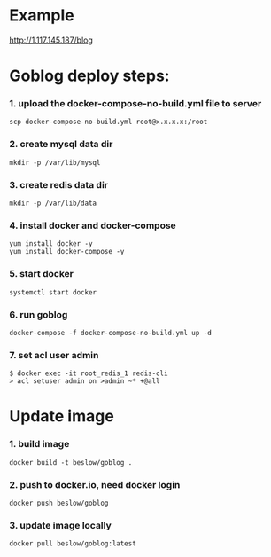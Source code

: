# Example
http://1.117.145.187/blog
# Goblog deploy steps:
### 1. upload the docker-compose-no-build.yml file to server
`scp docker-compose-no-build.yml root@x.x.x.x:/root`
### 2. create mysql data dir
`mkdir -p /var/lib/mysql`
### 3. create redis data dir
`mkdir -p /var/lib/data`
### 4. install docker and docker-compose
```
yum install docker -y
yum install docker-compose -y
```
### 5. start docker
`systemctl start docker`
### 6. run goblog
`docker-compose -f docker-compose-no-build.yml up -d`

### 7. set acl user admin
```
$ docker exec -it root_redis_1 redis-cli
> acl setuser admin on >admin ~* +@all
```

# Update image
### 1. build image
`docker build -t beslow/goblog .`
### 2. push to docker.io, need docker login
`docker push beslow/goblog`
### 3. update image locally
`docker pull beslow/goblog:latest`
